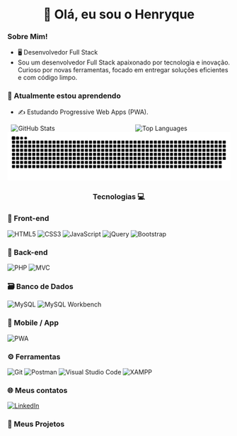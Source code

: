 <h1 style="text-align: center;">👋 Olá, eu sou o Henryque </h1>

 ### Sobre Mim!
 - 🖥️ Desenvolvedor Full Stack
 -  Sou um desenvolvedor Full Stack apaixonado por tecnologia e inovação. Curioso por novas ferramentas, focado em entregar soluções eficientes e com código limpo.

### 🧠 Atualmente estou aprendendo
- ✍️ Estudando Progressive Web Apps (PWA).

  
<div style="display: flex; justify-content: space-evenly; align-items: center;">
  <img src="https://github-readme-stats.vercel.app/api?username=henryque011&theme=title_color=7A7ADB&icon_color=2234AE&text_color=D3D3D3&bg_color=0,000000,130F40&show_icons=true" alt="GitHub Stats" width="54%" />
  <img src="https://github-readme-stats.vercel.app/api/top-langs/?username=henryque011&layout=compact&theme=title_color=7A7ADB&icon_color=2234AE&text_color=D3D3D3&bg_color=0,000000,130F40" alt="Top Languages" width="41%" />
</div>

<picture>
  <source media="(prefers-color-scheme: dark)" srcset="https://raw.githubusercontent.com/platane/platane/output/github-contribution-grid-snake-dark.svg">
  <source media="(prefers-color-scheme: light)" srcset="https://raw.githubusercontent.com/platane/platane/output/github-contribution-grid-snake.svg">
  <img alt="github contribution grid snake animation" src="https://raw.githubusercontent.com/platane/platane/output/github-contribution-grid-snake.svg">
</picture>

<h3 align="center">Tecnologias 💻</h3>

### 🧩 Front-end
 ![HTML5](https://img.shields.io/badge/HTML5-E34F26?style=for-the-badge&logo=html5&logoColor=white) 
 ![CSS3](https://img.shields.io/badge/CSS3-1572B6?style=for-the-badge&logo=css3&logoColor=white)
 ![JavaScript](https://img.shields.io/badge/JavaScript-F7DF1E?style=for-the-badge&logo=javascript&logoColor=black)
 ![jQuery](https://img.shields.io/badge/jQuery-0769AD?style=for-the-badge&logo=jquery&logoColor=white)
 ![Bootstrap](https://img.shields.io/badge/Bootstrap-563D7C?style=for-the-badge&logo=bootstrap&logoColor=white)
 
### 🧰 Back-end
 ![PHP](https://img.shields.io/badge/PHP-777BB4?style=for-the-badge&logo=php&logoColor=white)
 ![MVC](https://img.shields.io/badge/MVC-000000?style=for-the-badge&logo=git&logoColor=white)

 
### 🗃️ Banco de Dados
 ![MySQL](https://img.shields.io/badge/MySQL-4479A1?style=for-the-badge&logo=mysql&logoColor=white)
 ![MySQL Workbench](https://img.shields.io/badge/MySQL_Workbench-4479A1?style=for-the-badge&logo=mysql&logoColor=white)

### 📱 Mobile / App
 ![PWA](https://img.shields.io/badge/PWA-5A0FC8?style=for-the-badge&logo=pwa&logoColor=white)

### ⚙️ Ferramentas
 ![Git](https://img.shields.io/badge/Git-F05032?style=for-the-badge&logo=git&logoColor=white)
 ![Postman](https://img.shields.io/badge/Postman-FF6C37?style=for-the-badge&logo=postman&logoColor=white)
 ![Visual Studio Code](https://img.shields.io/badge/VS_Code-007ACC?style=for-the-badge&logo=visualstudiocode&logoColor=white)
 ![XAMPP](https://img.shields.io/badge/XAMPP-FB7A24?style=for-the-badge&logo=xampp&logoColor=white)

### 🌐 Meus contatos
 [![LinkedIn](https://img.shields.io/badge/LinkedIn-0A66C2?style=for-the-badge&logo=linkedin&logoColor=white)](https://linkedin.com/in/seuusuario)

### 🚀 Meus Projetos


